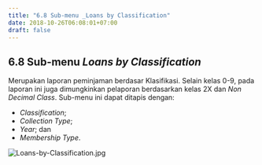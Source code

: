 ```yaml
---
title: "6.8 Sub-menu _Loans by Classification"
date: 2018-10-26T06:08:01+07:00
draft: false
---
```

## 6.8 Sub-menu _Loans by Classification_

Merupakan laporan peminjaman berdasar Klasifikasi. Selain kelas 0-9, pada laporan ini juga dimungkinkan pelaporan berdasarkan kelas 2X dan _Non Decimal Class_. Sub-menu ini dapat ditapis dengan:

* _Classification_;
* _Collection Type_;
* _Year_; dan
* _Membership Type_.

![Loans-by-Classification.jpg](/assets/Loans-by-Classification.jpg)